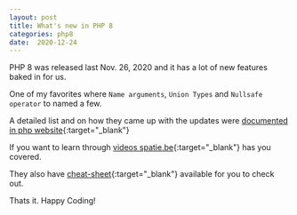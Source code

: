```yaml
---
layout: post
title: What's new in PHP 8
categories: php8
date:  2020-12-24
---
```


PHP 8 was released last Nov. 26, 2020 and it has a lot of new features baked in for us. 

One of my favorites where `Name arguments`, `Union Types` and `Nullsafe operator` to named a few. 

A detailed list and on how they came up with the updates were [documented in php website](https://www.php.net/releases/8.0/en.php){:target="_blank"}

If you want to learn through [videos spatie.be](https://spatie.be/videos/front-line-php){:target="_blank"} has you covered.

They also have [cheat-sheet](https://front-line-php.com/cheat-sheet){:target="_blank"} available for you to check out. 

Thats it. Happy Coding!